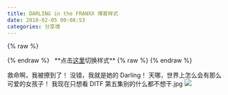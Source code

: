 ```yaml
---
title: DARLING in the FRANXX 博客样式
date: 2018-02-05 00:08:53
categories: 分享境
---
```

{% raw %}
<div class="aplayer" id="aplayer-darling"></div>
<script>
$(function () {
    $.ajax({
        url: 'https://api.i-meto.com/meting/api?server=netease&type=song&id=531051597',
        success: function (list) {
            var ap = new APlayer({
                element: document.getElementById('aplayer-darling'),
                showlrc: 3,
                theme: '#ad7a86',
                mode: 'random',
                music: JSON.parse(list)[0]
            });
            window.aplayers || (window.aplayers = []);
            window.aplayers.push(ap);
        }
    })
})
</script>
{% endraw %}
&nbsp;
**点击<a href="javascript:;" id="darling-trigger">这里</a>切换样式**
{% raw %}
<script>
$('#darling-trigger').click(function () {
    var $body = $('body');
    if ($body.hasClass('theme-darling')) {
        $body.removeClass('theme-darling');
    }
    else {
        $body.addClass('theme-darling');
    }
});
</script>
{% endraw %}

救命啊，我被撩到了！
没错，我就是她的 Darling！
天哪，世界上怎么会有那么可爱的女孩子！
我现在只想看 DITF 第五集别的什么都不想干.jpg
![](http://localhost:4000/images/header-darling.jpg)